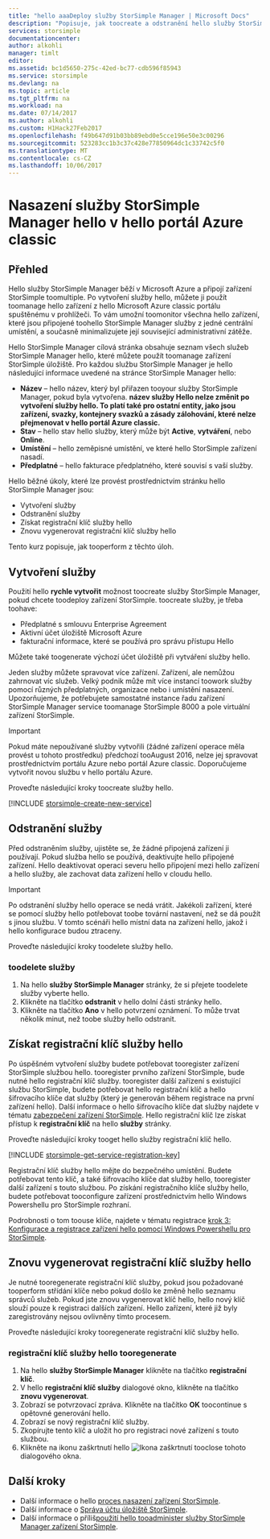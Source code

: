 ```yaml
---
title: "hello aaaDeploy služby StorSimple Manager | Microsoft Docs"
description: "Popisuje, jak toocreate a odstranění hello služby StorSimple Manager v hello portál Azure classic a popisuje, jak toomanage hello registrační klíč služby."
services: storsimple
documentationcenter: 
author: alkohli
manager: timlt
editor: 
ms.assetid: bc1d5650-275c-42ed-bc77-cdb596f85943
ms.service: storsimple
ms.devlang: na
ms.topic: article
ms.tgt_pltfrm: na
ms.workload: na
ms.date: 07/14/2017
ms.author: alkohli
ms.custom: H1Hack27Feb2017
ms.openlocfilehash: f49b647d91b03bb89ebd0e5cce196e50e3c00296
ms.sourcegitcommit: 523283cc1b3c37c428e77850964dc1c33742c5f0
ms.translationtype: MT
ms.contentlocale: cs-CZ
ms.lasthandoff: 10/06/2017
---
```

# <a name="deploy-hello-storsimple-manager-service-in-hello-azure-classic-portal"></a>Nasazení služby StorSimple Manager hello v hello portál Azure classic

## <a name="overview"></a>Přehled
Hello služby StorSimple Manager běží v Microsoft Azure a připojí zařízení StorSimple toomultiple. Po vytvoření služby hello, můžete ji použít toomanage hello zařízení z hello Microsoft Azure classic portálu spuštěnému v prohlížeči. To vám umožní toomonitor všechna hello zařízení, které jsou připojené toohello StorSimple Manager služby z jedné centrální umístění, a současně minimalizujete její související administrativní zátěže.

Hello StorSimple Manager cílová stránka obsahuje seznam všech služeb StorSimple Manager hello, které můžete použít toomanage zařízení StorSimple úložiště. Pro každou službu StorSimple Manager je hello následující informace uvedené na stránce StorSimple Manager hello:

* **Název** – hello název, který byl přiřazen tooyour služby StorSimple Manager, pokud byla vytvořena. **název služby Hello nelze změnit po vytvoření služby hello. To platí také pro ostatní entity, jako jsou zařízení, svazky, kontejnery svazků a zásady zálohování, které nelze přejmenovat v hello portál Azure classic.**
* **Stav** – hello stav hello služby, který může být **Active**, **vytváření**, nebo **Online**.
* **Umístění** – hello zeměpisné umístění, ve které hello StorSimple zařízení nasadí.
* **Předplatné** – hello fakturace předplatného, které souvisí s vaší služby.

Hello běžné úkoly, které lze provést prostřednictvím stránku hello StorSimple Manager jsou:

* Vytvoření služby
* Odstranění služby
* Získat registrační klíč služby hello
* Znovu vygenerovat registrační klíč služby hello

Tento kurz popisuje, jak tooperform z těchto úloh.

## <a name="create-a-service"></a>Vytvoření služby
Použití hello **rychle vytvořit** možnost toocreate služby StorSimple Manager, pokud chcete toodeploy zařízení StorSimple. toocreate služby, je třeba toohave:

* Předplatné s smlouvu Enterprise Agreement
* Aktivní účet úložiště Microsoft Azure
* fakturační informace, které se používá pro správu přístupu Hello

Můžete také toogenerate výchozí účet úložiště při vytváření služby hello.

Jeden služby můžete spravovat více zařízení. Zařízení, ale nemůžou zahrnovat víc služeb. Velký podnik může mít více instancí toowork služby pomocí různých předplatných, organizace nebo i umístění nasazení. Upozorňujeme, že potřebujete samostatné instance řadu zařízení StorSimple Manager service toomanage StorSimple 8000 a pole virtuální zařízení StorSimple.

> [!IMPORTANT] 
> Pokud máte nepoužívané služby vytvořili (žádné zařízení operace měla provést u tohoto prostředku) předchozí tooAugust 2016, nelze jej spravovat prostřednictvím portálu Azure nebo portál Azure classic. Doporučujeme vytvořit novou službu v hello portálu Azure.

Proveďte následující kroky toocreate služby hello.

[!INCLUDE [storsimple-create-new-service](../../includes/storsimple-create-new-service.md)]

## <a name="delete-a-service"></a>Odstranění služby
Před odstraněním služby, ujistěte se, že žádné připojená zařízení ji používají. Pokud služba hello se používá, deaktivujte hello připojené zařízení. Hello deaktivovat operaci severu hello připojení mezi hello zařízení a hello služby, ale zachovat data zařízení hello v cloudu hello.

> [!IMPORTANT] 
> Po odstranění služby hello operace se nedá vrátit. Jakékoli zařízení, které se pomocí služby hello potřebovat toobe tovární nastavení, než se dá použít s jinou službu. V tomto scénáři hello místní data na zařízení hello, jakož i hello konfigurace budou ztraceny.

Proveďte následující kroky toodelete služby hello.

### <a name="toodelete-a-service"></a>toodelete služby
1. Na hello **služby StorSimple Manager** stránky, že si přejete toodelete služby vyberte hello.
2. Klikněte na tlačítko **odstranit** v hello dolní části stránky hello.
3. Klikněte na tlačítko **Ano** v hello potvrzení oznámení. To může trvat několik minut, než toobe služby hello odstranit.

## <a name="get-hello-service-registration-key"></a>Získat registrační klíč služby hello
Po úspěšném vytvoření služby budete potřebovat tooregister zařízení StorSimple službou hello. tooregister prvního zařízení StorSimple, bude nutné hello registrační klíč služby. tooregister další zařízení s existující službu StorSimple, budete potřebovat hello registrační klíč a hello šifrovacího klíče dat služby (který je generován během registrace na první zařízení hello). Další informace o hello šifrovacího klíče dat služby najdete v tématu [zabezpečení zařízení StorSimple](storsimple-security.md). Hello registrační klíč lze získat přístup k **registrační klíč** na hello **služby** stránky.

Proveďte následující kroky tooget hello služby registrační klíč hello.

[!INCLUDE [storsimple-get-service-registration-key](../../includes/storsimple-get-service-registration-key.md)]

Registrační klíč služby hello mějte do bezpečného umístění. Budete potřebovat tento klíč, a také šifrovacího klíče dat služby hello, tooregister další zařízení s touto službou. Po získání registračního klíče služby hello, budete potřebovat tooconfigure zařízení prostřednictvím hello Windows Powershellu pro StorSimple rozhraní.

Podrobnosti o tom toouse klíče, najdete v tématu registrace [krok 3: Konfigurace a registrace zařízení hello pomocí Windows Powershellu pro StorSimple](storsimple-deployment-walkthrough.md#step-3-configure-and-register-the-device-through-windows-powershell-for-storsimple).

## <a name="regenerate-hello-service-registration-key"></a>Znovu vygenerovat registrační klíč služby hello
Je nutné tooregenerate registrační klíč služby, pokud jsou požadované tooperform střídání klíče nebo pokud došlo ke změně hello seznamu správců služeb. Pokud jste znovu vygenerovat klíč hello, hello nový klíč slouží pouze k registraci dalších zařízení. Hello zařízení, které již byly zaregistrovány nejsou ovlivněny tímto procesem.

Proveďte následující kroky tooregenerate registrační klíč služby hello.

### <a name="tooregenerate-hello-service-registration-key"></a>registrační klíč služby hello tooregenerate
1. Na hello **služby StorSimple Manager** klikněte na tlačítko **registrační klíč**.
2. V hello **registrační klíč služby** dialogové okno, klikněte na tlačítko **znovu vygenerovat**.
3. Zobrazí se potvrzovací zpráva. Klikněte na tlačítko **OK** toocontinue s opětovné generování hello.
4. Zobrazí se nový registrační klíč služby.
5. Zkopírujte tento klíč a uložit ho pro registraci nové zařízení s touto službou.
6. Klikněte na ikonu zaškrtnutí hello ![Ikona zaškrtnutí](./media/storsimple-manage-service/HCS_CheckIcon.png) tooclose tohoto dialogového okna.

## <a name="next-steps"></a>Další kroky
* Další informace o hello [proces nasazení zařízení StorSimple](storsimple-deployment-walkthrough-u2.md).
* Další informace o [Správa účtu úložiště StorSimple](storsimple-manage-storage-accounts.md).
* Další informace o příliš[použití hello tooadminister služby StorSimple Manager zařízení StorSimple](storsimple-manager-service-administration.md).
